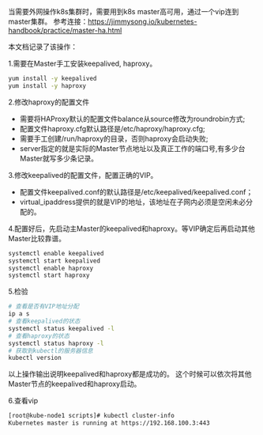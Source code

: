 当需要外网操作k8s集群时，需要用到k8s master高可用，通过一个vip连到master集群。
参考连接：https://jimmysong.io/kubernetes-handbook/practice/master-ha.html

本文档记录了该操作：

1.需要在Master手工安装keepalived, haproxy。
```bash
yum install -y keepalived
yum install -y haproxy
```

2.修改haproxy的配置文件
* 需要将HAProxy默认的配置文件balance从source修改为roundrobin方式;
* 配置文件haproxy.cfg默认路径是/etc/haproxy/haproxy.cfg;
* 需要手工创建/run/haproxy的目录，否则haproxy会启动失败;
* server指定的就是实际的Master节点地址以及真正工作的端口号,有多少台Master就写多少条记录。

3.修改keepalived的配置文件，配置正确的VIP。
* 配置文件keepalived.conf的默认路径是/etc/keepalived/keepalived.conf；
* virtual_ipaddress提供的就是VIP的地址，该地址在子网内必须是空闲未必分配的。

4.配置好后，先启动主Master的keepalived和haproxy。等VIP确定后再启动其他Master比较靠谱。
```bash
systemctl enable keepalived
systemctl start keepalived
systemctl enable haproxy
systemctl start haproxy
```

5.检验
```bash
# 查看是否有VIP地址分配
ip a s
# 查看keepalived的状态
systemctl status keepalived -l
# 查看haproxy的状态
systemctl status haproxy -l
# 获取到kubectl的服务器信息
kubectl version
```
以上操作输出说明keepalived和haproxy都是成功的。
这个时候可以依次将其他Master节点的keepalived和haproxy启动。

6.查看vip
```bash
[root@kube-node1 scripts]# kubectl cluster-info
Kubernetes master is running at https://192.168.100.3:443
```